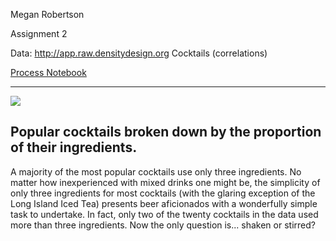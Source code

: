 Megan RobertsonAssignment 2Data: http://app.raw.densitydesign.orgCocktails (correlations)[Process Notebook](a2-lastname.pdf)---![](a2-Robertson.jpg)Popular cocktails broken down by the proportion of their ingredients.---A majority of the most popular cocktails use only three ingredients. No matter how inexperienced with mixed drinks one might be, the simplicity of only three ingredients for most cocktails (with the glaring exception of the Long Island Iced Tea) presents beer aficionados with a wonderfully simple task to undertake. In fact, only two of the twenty cocktails in the data used more than three ingredients. Now the only question is... shaken or stirred?